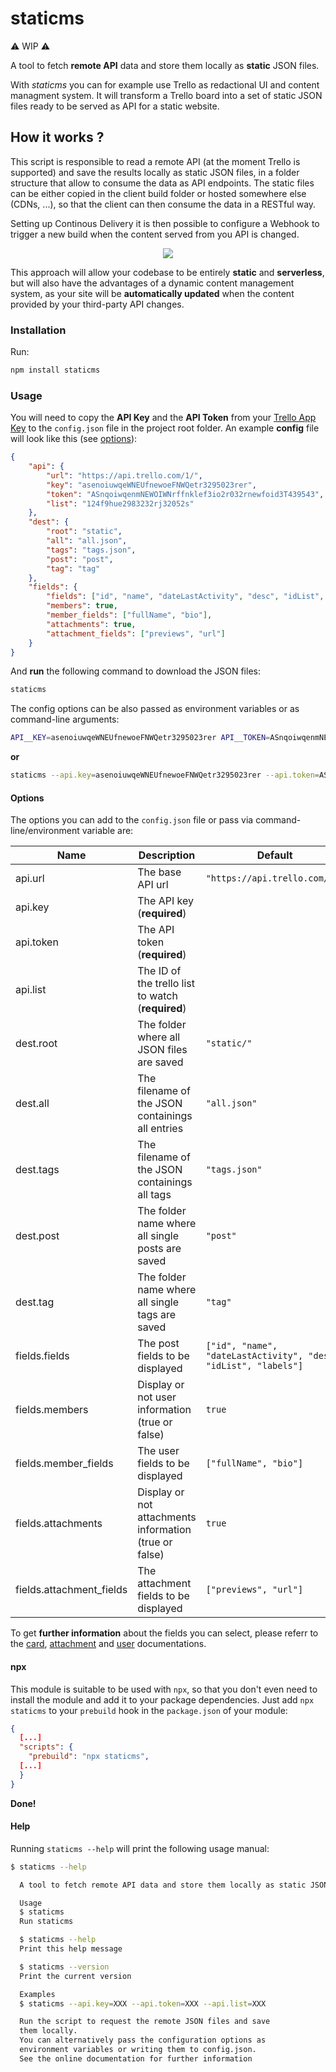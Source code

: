 # staticms
⚠️ WIP ⚠️

A tool to fetch **remote API** data and store them locally as **static** JSON files.

With *staticms* you can for example use Trello as redactional UI and content managment system. It will transform a Trello board into a set of static JSON files ready to be served as API for a static website.

## How it works ?

This script is responsible to read a remote API (at the moment Trello is supported) and save the results locally as static JSON files, in a folder structure that allow to consume the data as API endpoints.
The static files can be either copied in the client build folder or hosted somewhere else (CDNs, ...), so that the client can then consume the data in a RESTful way.

Setting up Continous Delivery it is then possible to configure a Webhook to trigger a new build when the content served from you API is changed.

<p align="center" >
    <img src="https://i.imgur.com/o1IGCDT.png">
</p>

This approach will allow your codebase to be entirely **static** and **serverless**, but will also have the advantages of a dynamic content management system, as your site will be **automatically updated** when the content provided by your third-party API changes.

### Installation

Run:
```sh
npm install staticms
```

### Usage

You will need to copy the **API Key** and the **API Token** from your [Trello App Key](https://trello.com/app-key) to the `config.json` file in the project root folder. An example **config** file will look like this (see [options](#options)):

```JSON
{
    "api": {
        "url": "https://api.trello.com/1/",
        "key": "asenoiuwqeWNEUfnewoeFNWQetr3295023rer",
        "token": "ASnqoiwqenmNEWOIWNrffnklef3io2r032rnewfoid3T439543",
        "list": "124f9hue2983232rj32052s"
    },
    "dest": {
        "root": "static",
        "all": "all.json",
        "tags": "tags.json",
        "post": "post",
        "tag": "tag"
    },
    "fields": {
        "fields": ["id", "name", "dateLastActivity", "desc", "idList", "labels"],
        "members": true,
        "member_fields": ["fullName", "bio"],
        "attachments": true,
        "attachment_fields": ["previews", "url"]
    }
}
```

And **run** the following command to download the JSON files:
```sh
staticms
```

The config options can be also passed as environment variables or as command-line arguments:
```sh
API__KEY=asenoiuwqeWNEUfnewoeFNWQetr3295023rer API__TOKEN=ASnqoiwqenmNEWOIWNrffnklef3io2r032rnewfoid3T439543 API__LIST=124f9hue2983232rj32052s staticms
```

**or**

```sh
staticms --api.key=asenoiuwqeWNEUfnewoeFNWQetr3295023rer --api.token=ASnqoiwqenmNEWOIWNrffnklef3io2r032rnewfoid3T439543 --api.list=124f9hue2983232rj32052s
```

#### Options

The options you can add to the `config.json` file or pass via command-line/environment variable are:

| Name        | Description                                       | Default                       |
|-------------|---------------------------------------------------|-------------------------------|
| api.url     | The base API url                                  | `"https://api.trello.com/1/"` |
| api.key     | The API key (**required**)                        |                               |
| api.token   | The API token (**required**)                      |                               |
| api.list    | The ID of the trello list to watch (**required**) |                               |
| dest.root   | The folder where all JSON files are saved         | `"static/"`               |
| dest.all    | The filename of the JSON containings all entries  | `"all.json"`                  |
| dest.tags   | The filename of the JSON containings all tags     | `"tags.json"`                 |
| dest.post   | The folder name where all single posts are saved  | `"post"`                      |
| dest.tag    | The folder name where all single tags are saved   | `"tag"`                       |
| fields.fields | The post fields to be displayed                 | `["id", "name", "dateLastActivity", "desc", "idList", "labels"]` |
| fields.members | Display or not user information (true or false) | `true`                      |
| fields.member_fields | The user fields to be displayed           | `["fullName", "bio"]`       |
| fields.attachments | Display or not attachments information (true or false) | `true`           |
| fields.attachment_fields | The attachment fields to be displayed | `["previews", "url"]`       |


To get **further information** about the fields you can select, please referr to the [card](https://developers.trello.com/reference#card-object), [attachment](https://developers.trello.com/v1.0/reference#attachments) and [user](https://developers.trello.com/v1.0/reference#member-object) documentations.

#### npx

This module is suitable to be used with `npx`, so that you don't even need to install the module and add it to your package dependencies.
Just add `npx staticms` to your `prebuild` hook in the `package.json` of your module:

```JSON
{
  [...]
  "scripts": {
    "prebuild": "npx staticms",
  [...]
  }
}
```

**Done!**

#### Help

Running `staticms --help` will print the following usage manual:
```sh
$ staticms --help

  A tool to fetch remote API data and store them locally as static JSON files

  Usage
  $ staticms
  Run staticms

  $ staticms --help
  Print this help message

  $ staticms --version
  Print the current version

  Examples
  $ staticms --api.key=XXX --api.token=XXX --api.list=XXX

  Run the script to request the remote JSON files and save
  them locally.
  You can alternatively pass the configuration options as
  environment variables or writing them to config.json.
  See the online documentation for further information

```
